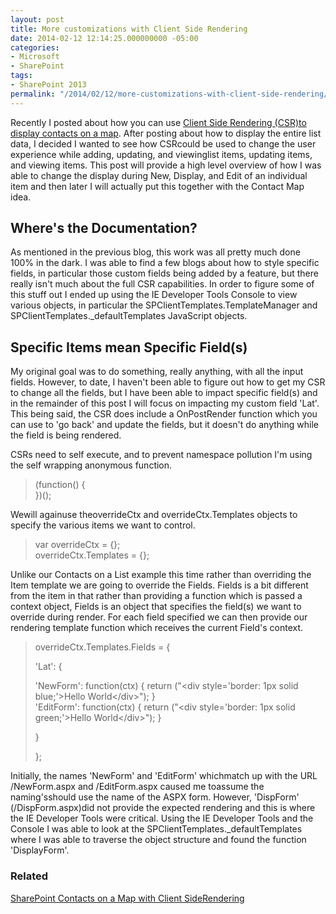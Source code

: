 ```yaml
---
layout: post
title: More customizations with Client Side Rendering
date: 2014-02-12 12:14:25.000000000 -05:00
categories:
- Microsoft
- SharePoint
tags:
- SharePoint 2013
permalink: "/2014/02/12/more-customizations-with-client-side-rendering/"
---
```

Recently I posted about how you can use [Client Side Rendering (CSR)to display contacts on a map](http://davidmcwee.com/2014/01/28/sharepoint-contacts-on-a-map-with-client-side-rendering/ "SharePoint Contacts on a Map with Client Side Rendering"). After posting about how to display the entire list data, I decided I wanted to see how CSRcould be used to change the user experience while adding, updating, and viewinglist items, updating items, and viewing items. This post will provide a high level overview of how I was able to change the display during New, Display, and Edit of an individual item and then later I will actually put this together with the Contact Map idea.
<!--more-->

## Where's the Documentation?

As mentioned in the previous blog, this work was all pretty much done 100% in the dark. I was able to find a few blogs about how to style specific fields, in particular those custom fields being added by a feature, but there really isn't much about the full CSR capabilities. In order to figure some of this stuff out I ended up using the IE Developer Tools Console to view various objects, in particular the SPClientTemplates.TemplateManager and SPClientTemplates.\_defaultTemplates JavaScript objects.

## Specific Items mean Specific Field(s)

My original goal was to do something, really anything, with all the input fields. However, to date, I haven't been able to figure out how to get my CSR to change all the fields, but I have been able to impact specific field(s) and in the remainder of this post I will focus on impacting my custom field 'Lat'. This being said, the CSR does include a OnPostRender function which you can use to 'go back' and update the fields, but it doesn't do anything while the field is being rendered.

CSRs need to self execute, and to prevent namespace pollution I'm using the self wrapping anonymous function.

> (function() {  
> })();

Wewill againuse theoverrideCtx and overrideCtx.Templates objects to specify the various items we want to control.

> var overrideCtx = {};  
> overrideCtx.Templates = {};

Unlike our Contacts on a List example this time rather than overriding the Item template we are going to override the Fields. Fields is a bit different from the item in that rather than providing a function which is passed a context object, Fields is an object that specifies the field(s) we want to override during render. For each field specified we can then provide our rendering template function which receives the current Field's context.

> overrideCtx.Templates.Fields = {
> 
> 'Lat': {
> 
> 'NewForm': function(ctx) { return ("\<div style='border: 1px solid blue;'\>Hello World\</div\>"); }  
> 'EditForm': function(ctx) { return ("\<div style='border: 1px solid green;'\>Hello World\</div\>"); }
> 
> }
> 
> };

Initially, the names 'NewForm' and 'EditForm' whichmatch up with the URL /NewForm.aspx and /EditForm.aspx caused me toassume the naming'sshould use the name of the ASPX form. However, 'DispForm' (/DispForm.aspx)did not provide the expected rendering and this is where the IE Developer Tools were critical. Using the IE Developer Tools and the Console I was able to look at the SPClientTemplates.\_defaultTemplates where I was able to traverse the object structure and found the function 'DisplayForm'.

### Related

[SharePoint Contacts on a Map with Client SideRendering](http://davidmcwee.com/2014/01/28/sharepoint-contacts-on-a-map-with-client-side-rendering/ "SharePoint Contacts on a Map with Client Side Rendering")

